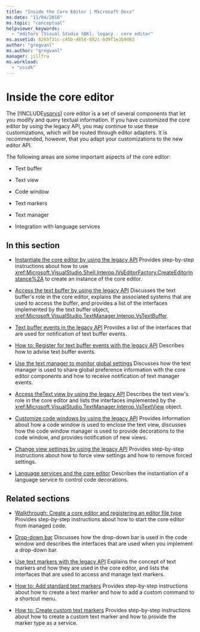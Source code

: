 ```yaml
---
title: "Inside the Core Editor | Microsoft Docs"
ms.date: "11/04/2016"
ms.topic: "conceptual"
helpviewer_keywords:
  - "editors [Visual Studio SDK], legacy - core editor"
ms.assetid: 8265f31c-c45b-4858-882c-6d9f1e3b9083
author: "gregvanl"
ms.author: "gregvanl"
manager: jillfra
ms.workload:
  - "vssdk"
---
```

# Inside the core editor
The [!INCLUDE[vsprvs](../code-quality/includes/vsprvs_md.md)] core editor is a set of several components that let you modify and query textual information. If you have customized the core editor by using the legacy API, you may continue to use these customizations, which will be routed through editor adapters. It is recommended, however, that you adapt your customizations to the new editor API.

 The following areas are some important aspects of the core editor:

-   Text buffer

-   Text view

-   Code window

-   Text markers

-   Text manager

-   Integration with language services

## In this section
- [Instantiate the core editor by using the legacy API](../extensibility/instantiating-the-core-editor-by-using-the-legacy-api.md)
 Provides step-by-step instructions about how to use <xref:Microsoft.VisualStudio.Shell.Interop.IVsEditorFactory.CreateEditorInstance%2A> to create an instance of the core editor.

- [Access the text buffer by using the legacy API](../extensibility/accessing-the-text-buffer-by-using-the-legacy-api.md)
 Discusses the text buffer's role in the core editor, explains the associated systems that are used to access the buffer, and provides a list of the interfaces implemented by the text buffer object, <xref:Microsoft.VisualStudio.TextManager.Interop.VsTextBuffer>.

- [Text buffer events in the legacy API](../extensibility/text-buffer-events-in-the-legacy-api.md)
 Provides a list of the interfaces that are used for notification of text buffer events.

- [How to: Register for text buffer events with the legacy API](../extensibility/how-to-register-for-text-buffer-events-with-the-legacy-api.md)
 Describes how to advise text buffer events.

- [Use the text manager to monitor global settings](../extensibility/using-the-text-manager-to-monitor-global-settings.md)
 Discusses how the text manager is used to share global preference information with the core editor components and how to receive notification of text manager events.

- [Access theText view by using the legacy API](../extensibility/accessing-thetext-view-by-using-the-legacy-api.md)
 Describes the text view's role in the core editor and lists the interfaces implemented by the <xref:Microsoft.VisualStudio.TextManager.Interop.VsTextView> object.

- [Customize code windows by using the legacy API](../extensibility/customizing-code-windows-by-using-the-legacy-api.md)
 Provides information about how a code window is used to enclose the text view, discusses how the code window manager is used to provide decorations to the code window, and provides notification of new views.

- [Change view settings by using the legacy API](../extensibility/changing-view-settings-by-using-the-legacy-api.md)
 Provides step-by-step instructions about how to force view settings and how to remove forced settings.

- [Language services and the core editor](../extensibility/language-services-and-the-core-editor.md)
 Describes the instantiation of a language service to control code decorations.

## Related sections
- [Walkthrough: Create a core editor and registering an editor file type](../extensibility/walkthrough-creating-a-core-editor-and-registering-an-editor-file-type.md)
 Provides step-by-step instructions about how to start the core editor from managed code.

- [Drop-down bar](../extensibility/drop-down-bar.md)
 Discusses how the drop-down bar is used in the code window and describes the interfaces that are used when you implement a drop-down bar.

- [Use text markers with the legacy API](../extensibility/using-text-markers-with-the-legacy-api.md)
 Explains the concept of text markers and how they are used in the core editor, and lists the interfaces that are used to access and manage text markers.

- [How to: Add standard text markers](../extensibility/how-to-add-standard-text-markers.md)
 Provides step-by-step instructions about how to create a text marker and how to add a custom command to a shortcut menu.

- [How to: Create custom text markers](../extensibility/how-to-create-custom-text-markers.md)
 Provides step-by-step instructions about how to create a custom text marker and how to provide the marker type as a service.